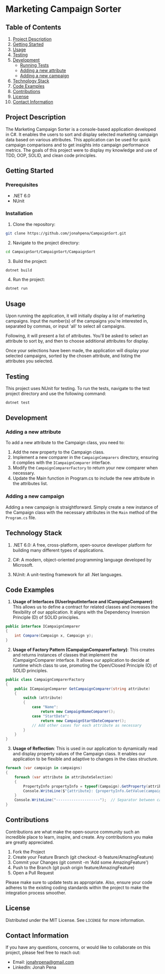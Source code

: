 
# Marketing Campaign Sorter

## Table of Contents

1. [Project Description](#project-description)
2. [Getting Started](#getting-started)
3. [Usage](#usage)
4. [Testing](#testing)
4. [Development](#development)
    - [Running Tests](#running-tests)
    - [Adding a new attribute](#adding-a-new-attribute)
    - [Adding a new campaign](#adding-a-new-campaign)
5. [Technology Stack](#technology-stack)
6. [Code Examples](#code-examples)
7. [Contributions](#contributions)
8. [License](#license)
9. [Contact Information](#contact-information)

## Project Description

The Marketing Campaign Sorter is a console-based application developed in C#. It enables the users to sort and display selected marketing campaign data based on various attributes. This application can be used for quick campaign comparisons and to get insights into campaign performance metrics. The goals of this project were to display my knowledge and use of TDD, OOP, SOLID, and clean code principles.

## Getting Started

### Prerequisites

- .NET 6.0
- NUnit

### Installation

1. Clone the repository:
```sh
git clone https://github.com/jonahpena/CampaignSort.git
```
2. Navigate to the project directory:
```sh
cd CampaignSort/CampaignSort/CampaignSort
```
3. Build the project:
```sh
dotnet build
```
4. Run the project:
```sh
dotnet run
```

## Usage

Upon running the application, it will initially display a list of marketing campaigns. Input the number(s) of the campaigns you're interested in, separated by commas, or input 'all' to select all campaigns. 

Following, it will present a list of attributes. You'll be asked to select an attribute to sort by, and then to choose additional attributes for display.

Once your selections have been made, the application will display your selected campaigns, sorted by the chosen attribute, and listing the attributes you selected.

## Testing

This project uses NUnit for testing. To run the tests, navigate to the test project directory and use the following command:

```sh
dotnet test
```

## Development

### Adding a new attribute

To add a new attribute to the Campaign class, you need to:

1. Add the new property to the Campaign class.
2. Implement a new comparer in the `CampaignComparers` directory, ensuring it complies with the `ICampaignComparer` interface.
3. Modify the `CampaignComparerFactory` to return your new comparer when necessary.
4. Update the Main function in Program.cs to include the new attribute in the attributes list.

### Adding a new campaign

Adding a new campaign is straightforward. Simply create a new instance of the Campaign class with the necessary attributes in the `Main` method of the `Program.cs` file. 

## Technology Stack

1. .NET 6.0: A free, cross-platform, open-source developer platform for building many different types of applications.

1. C#: A modern, object-oriented programming language developed by Microsoft.

1. NUnit: A unit-testing framework for all .Net languages.

## Code Examples

1. **Usage of Interfaces (IUserInputInterface and ICampaignComparer)**: This allows us to define a contract for related classes and increases the flexibility of our application. It aligns with the Dependency Inversion Principle (D) of SOLID principles. 

```C#
public interface ICampaignComparer
{
    int Compare(Campaign x, Campaign y);
}
```

2. **Usage of Factory Pattern (CampaignComparerFactory)**: This creates and returns instances of classes that implement the ICampaignComparer interface. It allows our application to decide at runtime which class to use, promoting the Open/Closed Principle (O) of SOLID principles.

```C#
public class CampaignComparerFactory
{
    public ICampaignComparer GetCampaignComparer(string attribute)
    {
        switch (attribute)
        {
            case "Name":
                return new CampaignNameComparer();
            case "StartDate":
                return new CampaignStartDateComparer();
            // Add other cases for each attribute as necessary
        }
    }
}
```

3. **Usage of Reflection**: This is used in our application to dynamically read and display property values of the Campaign class. It enables our application to be flexible and adaptive to changes in the class structure.

```C#
foreach (var campaign in campaigns)
{
    foreach (var attribute in attributeSelection)
    {
        PropertyInfo propertyInfo = typeof(Campaign).GetProperty(attribute);
        Console.WriteLine($"{attribute}: {propertyInfo.GetValue(campaign)}");
    }
    Console.WriteLine("--------------------");  // Separator between campaigns
}
```

## Contributions

Contributions are what make the open-source community such an incredible place to learn, inspire, and create. Any contributions you make are greatly appreciated.

1. Fork the Project
2. Create your Feature Branch (git checkout -b feature/AmazingFeature)
3. Commit your Changes (git commit -m 'Add some AmazingFeature')
4. Push to the Branch (git push origin feature/AmazingFeature)
5. Open a Pull Request

Please make sure to update tests as appropriate. Also, ensure your code adheres to the existing coding standards within the project to make the integration process smoother.

## License

Distributed under the MIT License. See `LICENSE` for more information.

## Contact Information
If you have any questions, concerns, or would like to collaborate on this project, please feel free to reach out:

- Email: jonahrpena@gmail.com
- LinkedIn: Jonah Pena
